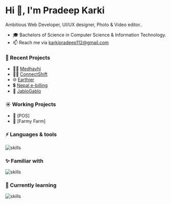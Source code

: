 <h1>Hi 👋, I'm Pradeep Karki</h1>

Ambitious Web Developer, UI/UX designer, Photo & Video editor..

- 🎓 Bachelors of Science in Computer Science & Information Technology.
- 📫 Reach me via karkipradeep112@gmail.com

### 🌙 Recent Projects
- 👨‍🏫 [Medhavhi](https://medhavhi.com/)
- 👷‍♂️ [ConnectShift](https://connectshifts.com/)
- 🌐 [Earthier](https://earthier.net/)
- 💲 [Nepal e-billing](https://nepalebilling.com/)
- 📝 [JabloGablo](https://jablogablo.blogspot.com/)

### ☀️ Working Projects
- 🏨 [POS]
- 🚜 [Farmy Farm]

### ⚡ Languages & tools 
![skills](https://skillicons.dev/icons?i=ts,js,html,css,sass,bootstrap,react,redux,nextjs,tailwind,firebase,git&theme=dark)

### ✨ Familiar with 
![skills](https://skillicons.dev/icons?i=figma,wordpress,php,postgres,ps,pr,git,github&theme=dark&perline=4)

### 📖 Currently learning
![skills](https://skillicons.dev/icons?i=python,django&theme=dark)

